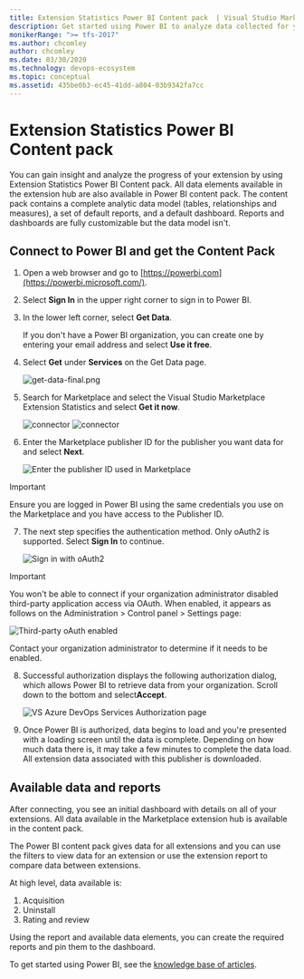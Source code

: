 ```yaml
---
title: Extension Statistics Power BI Content pack  | Visual Studio Marketplace
description: Get started using Power BI to analyze data collected for your extension on Visual Studio Marketplace
monikerRange: ">= tfs-2017"
ms.author: chcomley
author: chcomley
ms.date: 03/30/2020
ms.technology: devops-ecosystem
ms.topic: conceptual
ms.assetid: 435be0b3-ec45-41dd-a804-03b9342fa7cc
---
```


# Extension Statistics Power BI Content pack

You can gain insight and analyze the progress of your extension by using Extension Statistics Power BI Content pack. All data elements available in the extension hub are also available in Power BI content pack.
The content pack contains a complete analytic data model (tables, relationships and measures), a set of default reports, and a default dashboard. Reports and dashboards are fully customizable but the data model isn't.

## Connect to Power BI and get the Content Pack

1. Open a web browser and go to [https://powerbi.com](https://powerbi.microsoft.com/).

2. Select **Sign In** in the upper right corner to sign in to Power BI.

3. In the lower left corner, select **Get Data**.

   If you don't have a Power BI organization, you can create one by entering your email address and select **Use it free**.

4. Select **Get** under **Services** on the Get Data page.

   ![get-data-final.png](media/get-data-final.png)

5. Search for Marketplace and select the Visual Studio Marketplace Extension Statistics and select **Get it now**.

   ![connector](media/search.png)
   ![connector](media/content-pack-details.png)

6. Enter the Marketplace publisher ID for the publisher you want data for and select **Next**.

   ![Enter the publisher ID used in Marketplace](media/addpublisherid.png)

> [!IMPORTANT]
> Ensure you are logged in Power BI using the same credentials you use on the Marketplace and you have access to the Publisher ID.

7. The next step specifies the authentication method. Only oAuth2 is supported. Select **Sign In** to continue.

   ![Sign in with oAuth2](media/connect-to-vs-team-services-auth.png)

> [!IMPORTANT]
> You won't be able to connect if your organization administrator disabled third-party application access via OAuth. When enabled, it appears as follows on the Administration > Control panel > Settings page:

![Third-party oAuth enabled](media/Screen5.png)

Contact your organization administrator to determine if it needs to be enabled.

8. Successful authorization displays the following authorization dialog, which allows Power BI to retrieve data from your organization. Scroll down to the bottom and select**Accept**.

   ![VS Azure DevOps Services Authorization page](media/Screen6.png)

9. Once Power BI is authorized, data begins to load and you're presented with a loading screen until the data is complete. Depending on how much data there is, it may take a few minutes to complete the data load. All extension data associated with this publisher is downloaded.

## Available data and reports

After connecting, you see an initial dashboard with details on all of your extensions. All data available in the Marketplace extension hub is available in the content pack.

The Power BI content pack gives data for all extensions and you can use the filters to view data for an extension or use the extension report to compare data between extensions.

At high level, data available is:

1. Acquisition
2. Uninstall
3. Rating and review

Using the report and available data elements, you can create the required reports and pin them to the dashboard.

To get started using Power BI, see the [knowledge base of articles](https://support.powerbi.com/).
